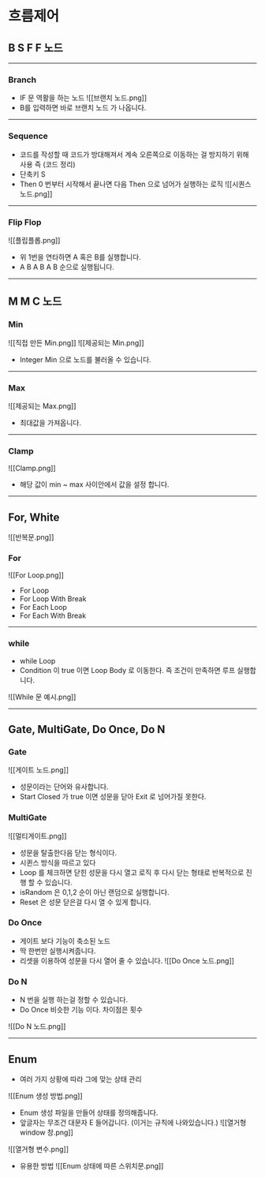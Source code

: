 # 흐름제어
## B S F F 노드

---

### Branch

- IF 문 역활을 하는 노드
![[브랜치 노드.png]]
- B를 입력하면 바로 브랜치 노드 가 나옵니다.

---
### Sequence

- 코드를 작성할 때 코드가 방대해져서 계속 오른쪽으로 이동하는 걸 방지하기 위해 사용  즉 (코드 정리)
- 단축키 S
- Then 0 번부터 시작해서 끝나면 다음 Then 으로 넘어가 실행하는 로직
![[시퀀스 노드.png]]

---
### Flip Flop

![[플립플롭.png]]

- 위 1번을 연타하면  A 혹은 B를 실행합니다.
- A B A B A B 순으로 실행됩니다.

---
## M M C 노드

### Min

![[직접 만든 Min.png]]
![[제공되는 Min.png]]
- Integer Min 으로 노드를 불러올 수 있습니다.


---
### Max

![[제공되는 Max.png]]

- 최대값을 가져옵니다.



---

### Clamp

![[Clamp.png]]
- 해당 값이 min ~ max 사이안에서 값을 설정 합니다.

---
## For, White

![[반복문.png]]

### For

![[For Loop.png]]
- For Loop
- For Loop With Break
- For Each Loop
- For Each With Break
---

### while
- while Loop
- Condition 이 true 이면 Loop Body 로 이동한다. 즉 조건이 만족하면 루프 실행합니다.

![[While 문 예시.png]]

---

## Gate, MultiGate, Do Once, Do N

### Gate

![[게이트 노드.png]]
- 성문이라는 단어와 유사합니다.
- Start Closed 가 true 이면 성문을 닫아 Exit 로 넘어가질 못한다.


### MultiGate

![[멀티게이트.png]]

- 성문을 탈출한다음 닫는 형식이다.
- 시퀸스 방식을 따르고 있다
- Loop 를 체크하면 닫힌 성문을 다시 열고 로직 후 다시 닫는 형태로 반복적으로 진행 할 수 있습니다.
- isRandom 은 0,1,2 순이 아닌 랜덤으로 실행합니다.
- Reset 은 성문 닫은걸 다시 열 수 있게 합니다.

### Do Once

- 게이트 보다 기능이 축소된 노드
- 딱 한번만 실행시켜줍니다.
- 리셋을 이용하여 성문을 다시 열어 줄 수 있습니다.
![[Do Once 노드.png]]

### Do N
- N 번을 실행 하는걸 정할 수 있습니다.
- Do Once 비슷한 기능 이다. 차이점은 횟수

![[Do N 노드.png]]

---
## Enum

- 여러 가지 상황에 따라 그에 맞는 상태 관리

![[Enum 생성 방법.png]]

- Enum 생성 파일을 만들어 상태를 정의해줍니다.
- 앞글자는 무조건 대문자 E 들어갑니다. (이거는 규칙에 나와있습니다.)
![[열거형 window 창.png]]

![[열거형 변수.png]]

- 유용한 방법 
![[Enum 상태에 따른 스위치문.png]]